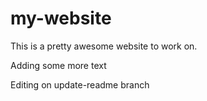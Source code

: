 # my-website

This is a pretty awesome website to work on.

Adding some more text

Editing on update-readme branch  
